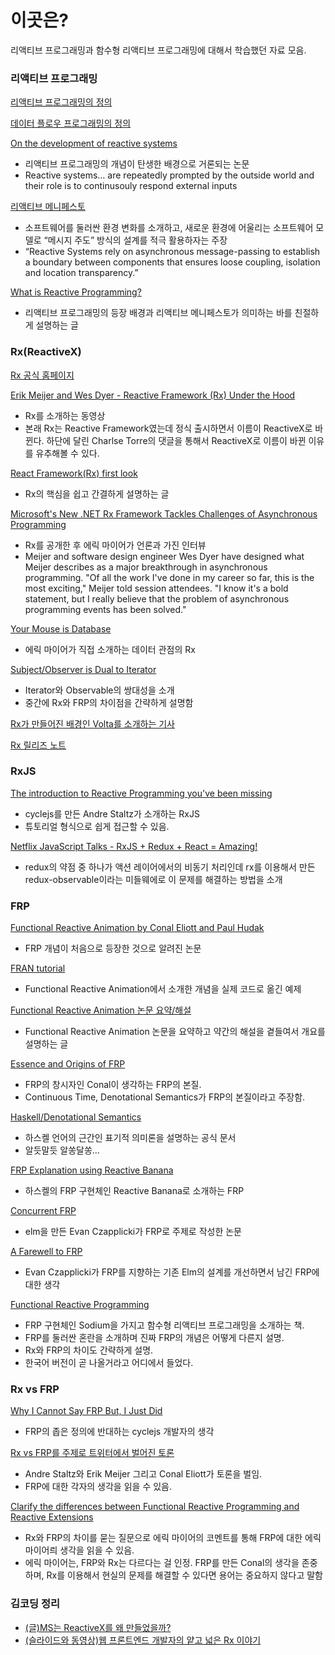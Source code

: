 # 이곳은?

리액티브 프로그래밍과 함수형 리액티브 프로그래밍에 대해서 학습했던 자료 모음.

### 리액티브 프로그래밍

[리액티브 프로그래밍의 정의](https://en.wikipedia.org/wiki/Reactive_programming)

[데이터 플로우 프로그래밍의 정의](https://en.wikipedia.org/wiki/Dataflow_programming)

[On the development of reactive systems](http://dl.acm.org/citation.cfm?id=101990)

- 리액티브 프로그래밍의 개념이 탄생한 배경으로 거론되는 논문
- Reactive systems… are repeatedly prompted by the outside world and their role is to continusouly respond external inputs

[리액티브 메니페스토](http://www.reactivemanifesto.org/)

- 소프트웨어를 둘러싼 환경 변화를 소개하고, 새로운 환경에 어울리는 소프트웨어 모델로 “메시지 주도” 방식의 설계를 적극 활용하자는 주장
- “Reactive Systems rely on asynchronous message-passing to establish a boundary between components that ensures loose coupling, isolation and location transparency.”

[What is Reactive Programming?](https://medium.com/reactive-programming/what-is-reactive-programming-bc9fa7f4a7fc#.y4pkewket)

- 리액티브 프로그래밍의 등장 배경과 리액티브 메니페스토가 의미하는 바를 친절하게 설명하는 글



### Rx(ReactiveX)

[Rx 공식 홈페이지](http://reactivex.io/intro.html)

[Erik Meijer and Wes Dyer - Reactive Framework (Rx) Under the Hood](https://channel9.msdn.com/Shows/Going+Deep/E2E-Erik-Meijer-and-Wes-Dyer-Reactive-Framework-Rx-Under-the-Hood-1-of-2)

- Rx를 소개하는 동영상
- 본래 Rx는 Reactive Framework였는데 정식 출시하면서 이름이 ReactiveX로 바뀐다. 하단에 달린 Charlse Torre의 댓글을 통해서 ReactiveX로 이름이 바뀐 이유를 유추해볼 수 있다.


[React Framework(Rx) first look](http://www.minddriven.de/index.php/technology/dot-net/reactive-framework-rx-first-look)

- Rx의 핵심을 쉽고 간결하게 설명하는 글

[Microsoft's New .NET Rx Framework Tackles Challenges of Asynchronous Programming](https://campustechnology.com/articles/2009/08/10/microsofts-new-.net-rx-framework-tackles-challenges-of-asynchronous-programming.aspx)

- Rx를 공개한 후 에릭 마이어가 언론과 가진 인터뷰
- Meijer and software design engineer Wes Dyer have designed what Meijer describes as a major breakthrough in asynchronous programming. "Of all the work I've done in my career so far, this is the most exciting," Meijer told session attendees. "I know it's a bold statement, but I really believe that the problem of asynchronous programming events has been solved."

[Your Mouse is Database](http://queue.acm.org/detail.cfm?id=2169076)

- 에릭 마이어가 직접 소개하는 데이터 관점의 Rx

    
[Subject/Observer is Dual to Iterator](http://csl.stanford.edu/~christos/pldi2010.fit/meijer.duality.pdf)

- Iterator와 Observable의 쌍대성을 소개
- 중간에 Rx와 FRP의 차이점을 간략하게 설명함

    
[Rx가 만들어진 배경인 Volta를 소개하는 기사](http://www.zdnet.com/article/microsoft-architect-compares-volta-and-googles-gwt/)

[Rx 릴리즈 노트](https://blogs.msdn.microsoft.com/rxteam/2010/10/28/release-notes/)

### RxJS

[The introduction to Reactive Programming you've been missing](https://gist.github.com/staltz/868e7e9bc2a7b8c1f754)

- cyclejs를 만든 Andre Staltz가 소개하는 RxJS
- 튜토리얼 형식으로 쉽게 접근할 수 있음.

[Netflix JavaScript Talks - RxJS + Redux + React = Amazing!](https://www.youtube.com/watch?v=AslncyG8whg)

- redux의 약점 중 하나가 액션 레이어에서의 비동기 처리인데 rx를 이용해서 만든 redux-observable이라는 미들웨에로 이 문제를 해결하는 방법을 소개

### FRP

[Functional Reactive Animation by Conal Eliott and Paul Hudak](http://conal.net/papers/icfp97/)

- FRP 개념이 처음으로 등장한 것으로 알려진 논문

[FRAN tutorial](http://conal.net/fran/tutorial.htm)

- Functional Reactive Animation에서 소개한 개념을 실제 코드로 옮긴 예제

[Functional Reactive Animation 논문 요약/해설](https://blog.acolyer.org/2015/12/07/fran/)

- Functional Reactive Animation 논문을 요약하고 약간의 해설을 곁들여서 개요를 설명하는 글

[Essence and Origins of FRP](https://github.com/conal/talk-2015-essence-and-origins-of-frp)

- FRP의 창시자인 Conal이 생각하는 FRP의 본질.
- Continuous Time, Denotational Semantics가 FRP의 본질이라고 주장함.
    
[Haskell/Denotational Semantics](https://en.wikibooks.org/wiki/Haskell/Denotational_semantics)

- 하스켈 언어의 근간인 표기적 의미론을 설명하는 공식 문서
- 알듯말듯 알쏭달쏭...
    
[FRP Explanation using Reactive Banana](https://wiki.haskell.org/FRP_explanation_using_reactive-banana)

- 하스켈의 FRP 구현체인 Reactive Banana로 소개하는 FRP
    
[Concurrent FRP](http://elm-lang.org/papers/concurrent-frp.pdf)

- elm을 만든 Evan Czapplicki가 FRP로 주제로 작성한 논문
    
[A Farewell to FRP](http://elm-lang.org/blog/farewell-to-frp)

- Evan Czapplicki가 FRP를 지향하는 기존 Elm의 설계를 개선하면서 남긴 FRP에 대한  생각

[Functional Reactive Programming](https://www.manning.com/books/functional-reactive-programming)

- FRP 구현체인 Sodium을 가지고 함수형 리액티브 프로그래밍을 소개하는 책.
- FRP를 둘러싼 혼란을 소개하며 진짜 FRP의 개념은 어떻게 다른지 설명. 
- Rx와 FRP의 차이도 간략하게 설명.
- 한국어 버전이 곧 나올거라고 어디에서 들었다.

### Rx vs FRP

[Why I Cannot Say FRP But, I Just Did](https://medium.com/@andrestaltz/why-i-cannot-say-frp-but-i-just-did-d5ffaa23973b#.qjt799iso)

- FRP의 좁은 정의에 반대하는 cyclejs 개발자의 생각

[Rx vs FRP를 주제로 트위터에서 벌어진 토론](https://twitter.com/ReactiveX/status/483625917491970048)

- Andre Staltz와 Erik Meijer 그리고 Conal Eliott가 토론을 벌임.
- FRP에 대한 각자의 생각을 읽을 수 있음.    
    
[Clarify the differences between Functional Reactive Programming and Reactive Extensions](https://github.com/ReactiveX/reactivex.github.io/issues/130)

- Rx와 FRP의 차이를 묻는 질문으로 에릭 마이어의 코멘트를 통해 FRP에 대한 에릭 마이어릐 생각을 읽을 수 있음. 
- 에릭 마이어는, FRP와 Rx는 다르다는 걸 인정. FRP를 만든 Conal의 생각을 존중하며, Rx를 이용해서 현실의 문제를 해결할 수 있다면 용어는 중요하지 않다고 말함

### 김코딩 정리
- [(글)MS는 ReactiveX를 왜 만들었을까?](http://huns.me/development/2051)
- [(슬라이드와 동영상)웹 프론트엔드 개발자의 얕고 넓은 Rx 이야기](http://www.slideshare.net/jeokrang/rx-70197043)

